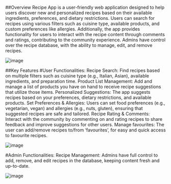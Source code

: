 ##Overview
Recipe App is a user-friendly web application designed to help users discover new and personalized recipes based on their available ingredients, preferences, and dietary restrictions. Users can search for recipes using various filters such as cuisine type, available products, and custom preferences like allergies. Additionally, the app provides functionality for users to interact with the recipe content through comments and ratings, contributing to the community experience. Admins have control over the recipe database, with the ability to manage, edit, and remove recipes.

![image](https://github.com/user-attachments/assets/745245c5-ecec-4a48-b136-8c0e395ea4ec)

##Key Features
#User Functionalities:
Recipe Search: Find recipes based on multiple filters such as cuisine type (e.g., Italian, Asian), available ingredients, and preparation time.
Product List Management: Add and manage a list of products you have on hand to receive recipe suggestions that utilize those items.
Personalized Suggestions: The app suggests recipes based on your preferences, dietary restrictions, and available products.
Set Preferences & Allergies: Users can set food preferences (e.g., vegetarian, vegan) and allergies (e.g., nuts, gluten), ensuring that suggested recipes are safe and tailored.
Recipe Rating & Comments: Interact with the community by commenting on and rating recipes to share feedback and improve suggestions for other users.
Manage favourites: The user can add/remove recipes to/from ‘favourites’, for easy and quick access to favourite recipes.

![image](https://github.com/user-attachments/assets/f5f1a55d-e24e-4cfc-a7bd-d9369ba51e12)

#Admin Functionalities:
Recipe Management: Admins have full control to add, remove, and edit recipes in the database, keeping content fresh and up-to-date.

![image](https://github.com/user-attachments/assets/4e29c5d5-b14b-4fb6-9916-c4c226663ead)
